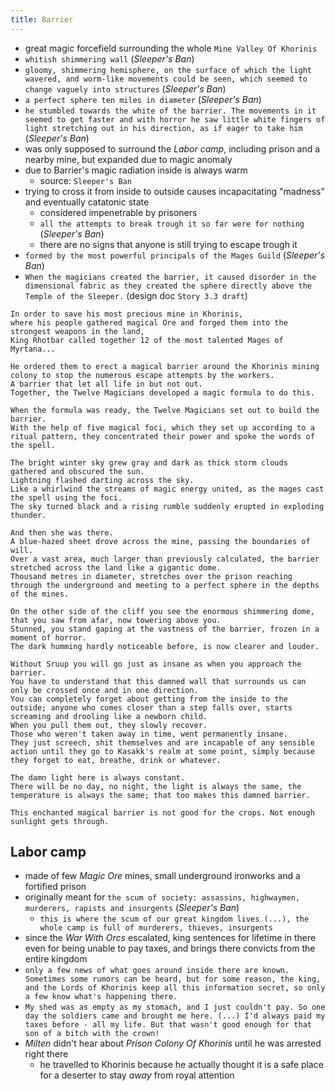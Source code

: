 ```yaml
---
title: Barrier
---
```


- great magic forcefield surrounding the whole `Mine Valley Of Khorinis`
- `whitish shimmering wall` (_Sleeper's Ban_)
- `gloomy, shimmering hemisphere, on the surface of which the light wavered, and worm-like movements could be seen, which seemed to change vaguely into structures` (_Sleeper's Ban_)
- `a perfect sphere ten miles in diameter` (_Sleeper's Ban_)
- `he stumbled towards the white of the barrier. The movements in it seemed to get faster and with horror he saw little white fingers of light stretching out in his direction, as if eager to take him` (_Sleeper's Ban_)
- was only supposed to surround the _Labor camp_, including prison and a nearby mine, but expanded due to magic anomaly
- due to Barrier's magic radiation inside is always warm
  - source: `Sleeper's Ban`
- trying to cross it from inside to outside causes incapacitating "madness" and eventually catatonic state
  - considered impenetrable by prisoners
  - `all the attempts to break trough it so far were for nothing` (_Sleeper's Ban_)
  - there are no signs that anyone is still trying to escape trough it
- `formed by the most powerful principals of the Mages Guild` (_Sleeper's Ban_)
- `When the magicians created the barrier, it caused disorder in the dimensional fabric as they created the sphere directly above the Temple of the Sleeper.` (design doc `Story 3.3 draft`)

```
In order to save his most precious mine in Khorinis,
where his people gathered magical Ore and forged them into the strongest weapons in the land,
King Rhotbar called together 12 of the most talented Mages of Myrtana...

He ordered them to erect a magical barrier around the Khorinis mining colony to stop the numerous escape attempts by the workers.
A barrier that let all life in but not out.
Together, the Twelve Magicians developed a magic formula to do this.

When the formula was ready, the Twelve Magicians set out to build the barrier.
With the help of five magical foci, which they set up according to a ritual pattern, they concentrated their power and spoke the words of the spell.

The bright winter sky grew gray and dark as thick storm clouds gathered and obscured the sun.
Lightning flashed darting across the sky.
Like a whirlwind the streams of magic energy united, as the mages cast the spell using the foci.
The sky turned black and a rising rumble suddenly erupted in exploding thunder.

And then she was there.
A blue-hazed sheet drove across the mine, passing the boundaries of will.
Over a vast area, much larger than previously calculated, the barrier stretched across the land like a gigantic dome.
Thousand metres in diameter, stretches over the prison reaching through the underground and meeting to a perfect sphere in the depths of the mines.
```

```
On the other side of the cliff you see the enormous shimmering dome, that you saw from afar, now towering above you.
Stunned, you stand gaping at the vastness of the barrier, frozen in a moment of horror.
The dark humming hardly noticeable before, is now clearer and louder.
```

```
Without Sruup you will go just as insane as when you approach the barrier.
You have to understand that this damned wall that surrounds us can only be crossed once and in one direction.
You can completely forget about getting from the inside to the outside; anyone who comes closer than a step falls over, starts screaming and drooling like a newborn child.
When you pull them out, they slowly recover.
Those who weren't taken away in time, went permanently insane.
They just screech, shit themselves and are incapable of any sensible action until they go to Kasakk's realm at some point, simply because they forget to eat, breathe, drink or whatever.
```

```
The damn light here is always constant.
There will be no day, no night, the light is always the same, the temperature is always the same; that too makes this damned barrier.
```

```
This enchanted magical barrier is not good for the crops. Not enough sunlight gets through.
```

## Labor camp
- made of few _Magic Ore_ mines, small underground ironworks and a fortified prison
- originally meant for `the scum of society: assassins, highwaymen, murderers, rapists and insurgents` (_Sleeper's Ban_)
  - `this is where the scum of our great kingdom lives (...), the whole camp is full of murderers, thieves, insurgents`
- since the _War With Orcs_ escalated, king sentences for lifetime in there even for being unable to pay taxes, and brings there convicts from the entire kingdom
- `only a few news of what goes around inside there are known. Sometimes some rumors can be heard, but for some reason, the king, and the Lords of Khorinis keep all this information secret, so only a few know what's happening there.`
- `My shed was as empty as my stomach, and I just couldn't pay. So one day the soldiers came and brought me here. (...) I'd always paid my taxes before - all my life. But that wasn't good enough for that son of a bitch with the crown!`
- _Milten_ didn't hear about _Prison Colony Of Khorinis_ until he was arrested right there
  - he travelled to Khorinis because he actually thought it is a safe place for a deserter to stay _away_ from royal attention

